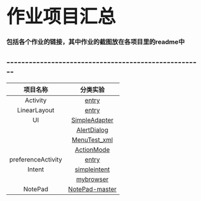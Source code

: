 # <font face="STCAIYUN" size=20>作业项目汇总</font>
### 包括各个作业的链接，其中作业的截图放在各项目里的readme中
## -----------------------------------------------------  


| 项目名称 | 分类实验 |  
| :-: | :-: |  
| Activity | [entry](https://github.com/dream2018seek/androidtest/tree/master/Activity) |  
| LinearLayout | [entry](https://github.com/dream2018seek/androidtest/tree/master/LinearLayout) |  
| UI | [SimpleAdapter](https://github.com/dream2018seek/androidtest/tree/master/SimpleAdapter) |  
|  |  [AlertDialog](https://github.com/dream2018seek/androidtest/tree/master/AlertDialog) |  
|  |  [MenuTest_xml](https://github.com/dream2018seek/androidtest/tree/master/MenuTest_xml) |  
|  |  [ActionMode](https://github.com/dream2018seek/androidtest/tree/master/ActionMode) | 
| preferenceActivity | [entry](https://github.com/dream2018seek/androidtest/tree/master/Setting)  |  
| Intent | [simpleintent ](https://github.com/dream2018seek/androidtest/tree/master/Intentone) |    
|  | [mybrowser ](https://github.com/dream2018seek/androidtest/tree/master/Intentwebview) | 
| NotePad | [NotePad-master](https://github.com/dream2018seek/androidtest/tree/master/NotePad-master) | 
